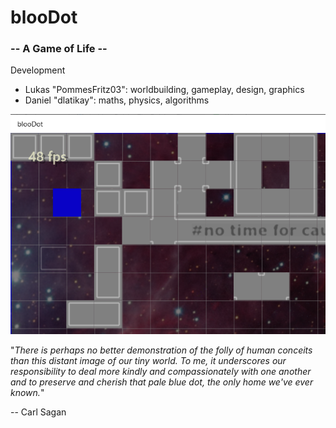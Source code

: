 # blooDot
### -- A Game of Life --  

Development

 - Lukas "PommesFritz03": worldbuilding, gameplay, design, graphics
 - Daniel "dlatikay": maths, physics, algorithms

![](https://raw.githubusercontent.com/dlatikaynen/blooDot/master/bloodot.png)

"*There is perhaps no better demonstration of the folly of human conceits than this distant image of our tiny world. To me, it underscores our responsibility to deal more kindly and compassionately with one another and to preserve and cherish that pale blue dot, the only home we've ever known.*"

-- Carl Sagan
